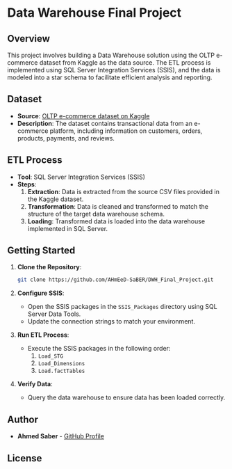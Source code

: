 # Data Warehouse Final Project

## Overview

This project involves building a Data Warehouse solution using the OLTP e-commerce dataset from Kaggle as the data source. The ETL process is implemented using SQL Server Integration Services (SSIS), and the data is modeled into a star schema to facilitate efficient analysis and reporting.

## Dataset

- **Source**: [OLTP e-commerce dataset on Kaggle](https://www.kaggle.com/datasets/sharangkulkarni/oltp-ecommerce-data)
- **Description**: The dataset contains transactional data from an e-commerce platform, including information on customers, orders, products, payments, and reviews.

## ETL Process

- **Tool**: SQL Server Integration Services (SSIS)
- **Steps**:
  1. **Extraction**: Data is extracted from the source CSV files provided in the Kaggle dataset.
  2. **Transformation**: Data is cleaned and transformed to match the structure of the target data warehouse schema.
  3. **Loading**: Transformed data is loaded into the data warehouse implemented in SQL Server.

## Getting Started

1. **Clone the Repository**:
   ```bash
   git clone https://github.com/AHmEeD-SaBER/DWH_Final_Project.git
   ```

2. **Configure SSIS**:
   - Open the SSIS packages in the `SSIS_Packages` directory using SQL Server Data Tools.
   - Update the connection strings to match your environment.

3. **Run ETL Process**:
   - Execute the SSIS packages in the following order:
     1. `Load_STG`
     2. `Load_Dimensions`
     3. `Load.factTables`

4. **Verify Data**:
   - Query the data warehouse to ensure data has been loaded correctly.

## Author

- **Ahmed Saber** - [GitHub Profile](https://github.com/AHmEeD-SaBER)

## License

